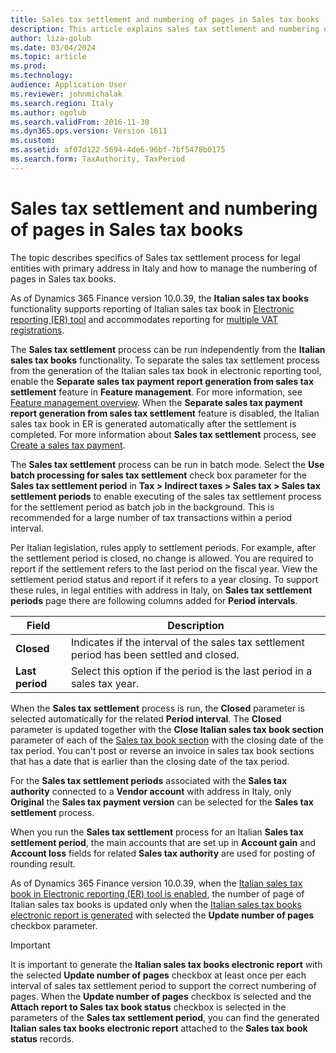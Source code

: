 ```yaml
---
title: Sales tax settlement and numbering of pages in Sales tax books
description: This article explains sales tax settlement and numbering of pages in Sales tax books for legal entities in Italy.
author: liza-golub
ms.date: 03/04/2024
ms.topic: article
ms.prod: 
ms.technology: 
audience: Application User
ms.reviewer: johnmichalak
ms.search.region: Italy
ms.author: egolub
ms.search.validFrom: 2016-11-30
ms.dyn365.ops.version: Version 1611
ms.custom: 
ms.assetid: af07d122-5694-4de6-96bf-7bf5478b0175
ms.search.form: TaxAuthority, TaxPeriod
---
```


# Sales tax settlement and numbering of pages in Sales tax books

The topic describes specifics of Sales tax settlement process for legal entities with primary address in Italy and how to manage the numbering of pages in Sales tax books.

As of Dynamics 365 Finance version 10.0.39, the **Italian sales tax books** functionality supports reporting of Italian sales tax book in [Electronic reporting (ER) tool](/dynamics365/fin-ops-core/dev-itpro/analytics/general-electronic-reporting) and accommodates reporting for [multiple VAT registrations](../global/emea-multiple-vat-registration-numbers.md). 

The **Sales tax settlement** process can be run independently from the **Italian sales tax books** functionality. To separate the sales tax settlement process from the generation of the Italian sales tax book in electronic reporting tool, enable the **Separate sales tax payment report generation from sales tax settlement** feature in **Feature management**. For more information, see [Feature management overview](../../../fin-ops-core/fin-ops/get-started/feature-management/feature-management-overview.md). When the **Separate sales tax payment report generation from sales tax settlement** feature is disabled, the Italian sales tax book in ER is generated automatically after the settlement is completed. For more information about **Sales tax settlement** process, see [Create a sales tax payment](/dynamics365/finance/general-ledger/tasks/create-sales-tax-payment).

The **Sales tax settlement** process can be run in batch mode. Select the **Use batch processing for sales tax settlement** check box parameter for the **Sales tax settlement period** in **Tax \> Indirect taxes \> Sales tax \> Sales tax settlement periods** to enable executing of the sales tax settlement process for the settlement period as batch job in the background. This is recommended for a large number of tax transactions within a period interval.

Per Italian legislation, rules apply to settlement periods. For example, after the settlement period is closed, no change is allowed. You are required to report if the settlement refers to the last period on the fiscal year. View the settlement period status and report if it refers to a year closing. To support these rules, in legal entities with address in Italy, on **Sales tax settlement periods** page there are following columns added for **Period intervals**.

|    Field    |  Description                              |
|------------------------------|--------------------------|
| **Closed**    | Indicates if the interval of the sales tax settlement period has been settled and closed. |
| **Last period** | Select this option if the period is the last period in a sales tax year.              |

When the **Sales tax settlement** process is run, the **Closed** parameter is selected automatically for the related **Period interval**. The **Closed** parameter is updated together with the **Close Italian sales tax book section** parameter of each of the [Sales tax book section](emea-ita-sales-tax-books.md#sales-tax-book-sections) with the closing date of the tax period. You can't post or reverse an invoice in sales tax book sections that has a date that is earlier than the closing date of the tax period.

For the **Sales tax settlement periods** associated with the **Sales tax authority** connected to a **Vendor account** with address in Italy, only **Original** the **Sales tax payment version** can be selected for the **Sales tax settlement** process.

When you run the **Sales tax settlement** process for an Italian **Sales tax settlement period**, the main accounts that are set up in **Account gain** and **Account loss** fields for related **Sales tax authority** are used for posting of rounding result.

As of Dynamics 365 Finance version 10.0.39, when the [Italian sales tax book in Electronic reporting (ER) tool is enabled](emea-ita-sales-tax-books.md), the number of page of Italian sales tax books is updated only when the [Italian sales tax books electronic report is generated](emea-ita-sales-tax-books.md#generate-italian-sales-tax-books-electronic-report) with selected the **Update number of pages** checkbox parameter.

> [!IMPORTANT]
> It is important to generate the **Italian sales tax books electronic report** with the selected **Update number of pages** checkbox at least once per each interval of sales tax settlement period to support the correct numbering of pages. When the **Update number of pages** checkbox is selected and the **Attach report to Sales tax book status** checkbox is selected in the parameters of the **Sales tax settlement period**, you can find the generated **Italian sales tax books electronic report** attached to the **Sales tax book status** records.


